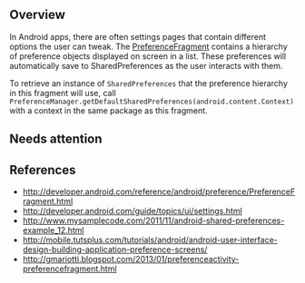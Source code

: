 ## Overview

In Android apps, there are often settings pages that contain different options the user can tweak. The [PreferenceFragment](http://developer.android.com/reference/android/preference/PreferenceFragment.html) contains a hierarchy of preference objects displayed on screen in a list. These preferences will automatically save to SharedPreferences as the user interacts with them.

To retrieve an instance of `SharedPreferences` that the preference hierarchy in this fragment will use, call `PreferenceManager.getDefaultSharedPreferences(android.content.Context)` with a context in the same package as this fragment.

## Needs attention

## References

 * <http://developer.android.com/reference/android/preference/PreferenceFragment.html>
 * <http://developer.android.com/guide/topics/ui/settings.html>
 * <http://www.mysamplecode.com/2011/11/android-shared-preferences-example_12.html>
 * <http://mobile.tutsplus.com/tutorials/android/android-user-interface-design-building-application-preference-screens/>
 * <http://gmariotti.blogspot.com/2013/01/preferenceactivity-preferencefragment.html>